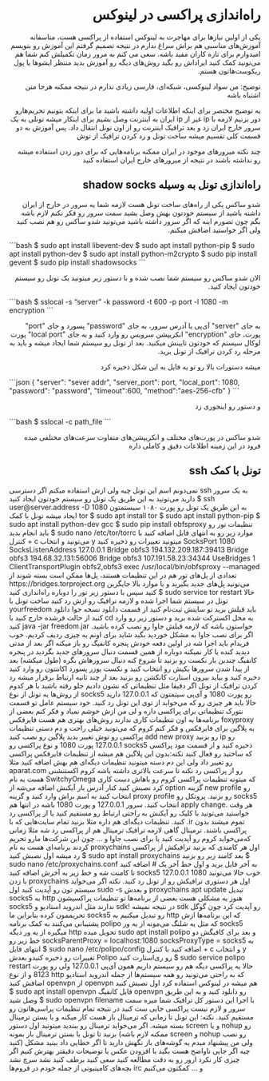 <h1 lang="fa" dir="rtl" align="right">راه‌اندازی پراکسی در لینوکس</h1>
<p lang="fa" dir="rtl" align="right">یکی از اولین نیازها برای مهاجرت به لینوکس استفاده از پراکسی هست، متاسفانه آموزش‌های مناسبی هم براش سراغ ندارم در نتیجه تصمیم گرفتم این آموزش رو بنویسم امیدوارم برای تازه کاران مفید باشه.
سعی می کنم به مرور زمان تکمیلش کنم شما هم می‌تونید کمک کنید ایراداش رو بگید روش‌های دیگه رو آموزش بدید منتظر ایشو‌ها یا پول ریکوست‌هاتون هستم.</p>
<p lang="fa" dir="rtl" align="right">توضیح: من سواد لینوکسی، شبکه‌ای، فارسی زیادی ندارم در نتیجه ممکنه هرجا متن اشتباه باشه</p>

<p lang="fa" dir="rtl" align="right">یه توضیح مختصر برای اینکه اطلاعات اولیه داشته باشید
ما برای اینکه بتونیم تحریم‌هارو دور بزنیم لازمه با ip غیر از ip ایران به اینترنت وصل بشیم برای اینکار میشه تونلی به یک سرور خارج ایران زد و بعد ترافیک اینترنت رو از اون تونل انتقال داد. پس آموزش به دو قسمت کلی تقسیم میشه ساخت تونل و رد کردن ترافیک از توش </p>

<p lang="fa" dir="rtl" align="right">چند نکته میرورهای موجود در ایران ممکنه برنامه‌هایی که برای دور زدن استفاده میشه رو نداشته باشند در نتیجه از میرورهای خارج ایران استفاده کنید</p>
<h2 lang="fa" dir="rtl" align="right">راه‌اندازی تونل به وسیله shadow socks</h2>
<p lang="fa" dir="rtl" align="right">شدو ساکس یکی از راه‌های ساخت تونل هست لازمه شما یه سرور در خارج از ایران داشته باشید از سیستم خودتون بهش وصل بشید
سمت سرور رو فکر نکنم لازم باشه بگم چون تصورم اینه که اگر سرور داشته باشید می‌تونید شدو ساکس رو هم نصب کنید ولی اگر خواستید اضافش میکنم.</p>
```bash
$ sudo apt install libevent-dev
$ sudo apt install python-pip
$ sudo apt install python-dev
$ sudo apt install python-m2crypto
$ sudo pip install gevent
$ sudo pip install shadowsocks
```
<p lang="fa" dir="rtl" align="right">الان شدو ساکس رو سیستم شما نصب شده و با دستور زیر میتونید یک تونل رو سیستم خودتون ایجاد کنید.</p>
```bash
$ sslocal -s “server” -k password -t 600 -p port  -l 1080 -m encryption
```
<p lang="fa" dir="rtl" align="right">به جای "server" آی‌پی یا آدرس سرور، به جای "password" پسورد و جای "port" پورت، جای "encryption" انکریپشن سرویس رو وارد کنید و به جای "local port" پورت لوکال سیستم که خودتون تایینش میکنید. بعد از تونل رو سیستم شما ایجاد میشه و باید به مرحله رد کردن ترافیک از تونل برید.</p>

<p lang="fa" dir="rtl" align="right">میشه دستورات بالا رو تو یه فایل به این شکل ذخیره کرد</p>
```json
{
        "server": "sever addr",
        "server_port": port,
        "local_port": 1080,
        "password": "password",
        "timeout":600,
        "method":"aes-256-cfb"
}
```



<p lang="fa" dir="rtl" align="right">و دستور رو اینجوری زد</p>
```bash
$ sslocal -c path_file
```
<p lang="fa" dir="rtl" align="right">شدو ساکس در پورت‌های مختلف و انکریپشن‌های متفاوت سرعت‌های مختلفی میده فرود در این زمینه اطلاعات دقیق و کاملی داره</p>
<h2 lang="fa" dir="rtl" align="right">تونل با کمک ssh</h2>
نمی‌دونم اسم این تونل چیه ولی ازش استفاده میکنم
اگر دسترسی ssh به یک سرور دارید می‌تونید به این طریق یک تونل رو سیستم خودتون ایجاد کنید
$ ssh user@server.address -D 1080
به این طریق یک تونل رو پورت ۱۰۸۰ سیستمتون ایجاد میشه
تونل با کمک tor
$ sudo apt install tor
$ sudo apt install python-pip
$ sudo apt install python-dev gcc
$ sudo pip install obfsproxy
تنظیمات تور رو باید انجام بدید
$ sudo nano /etc/tor/torrc
موارد زیر رو به انتهای فایل اضافه کنید
با کنترل + c می‌تونید و انتخاب y میتونید تغییرات رو ذخیره کنید
SocksPort 1080
SocksListenAddress 127.0.0.1
Bridge obfs3 194.132.209.187:39413
Bridge obfs3 194.68.32.131:56006
Bridge obfs3 107.191.58.23:34344
UseBridges 1
ClientTransportPlugin obfs2,obfs3 exec /usr/local/bin/obfsproxy --managed
تعدادی از پل‌های تور هم در این تنظیمات هستند، پل‌ها ممکن است بسته شوند از https://bridges.torproject.org می‌تونید پل‌های جدید بگیرید و با موارد بالا جایگزین کنید
سپس با دستور زیر تور را دوباره راه‌اندازی کنید
$ sudo service tor restart
حالا تونل در سیستم شما اجرا شده و لازمه ترافیک رو ازش رد کنید
ساخت تونل با yourfreedom
باید قبلش برید تو سایتش ثبت‌نام کنید از قسمت دانلود نسخه جوا دانلود کنید از حالت فرشده خارج کنید
با cd به محل اکسترکت شده برید و دستور زیر رو وارد کنید
java -jar freedom.jar
حواستون باشه که لازمه قبلش جاوا رو نصب کرده باشید. اگر برای نصب جاوا به مشکل خوردید بگید شاید برای اونم یه چیزی ردیف کردیم.
خوب فریدام باید اجرا شه در اولین دفعه خودش پنجره کانفیگ رو باز میکنه اگر بعد از مدتی دیدید کنده یا کار نمیکنه دوباره از همین قسمت دنبال سرور‌های جدید بگردید
در پنجره کانفیگ چندین بار نکست رو بزنید تا شروع کنه دنبال سرورهاش بگره (طول میکشه)
بعد از پیدا شدن سرورها یکیش رو انتخاب کنید و نکست
یوزر پسورد اکانتتون رو وارد کنید دخیره کنید و بیاید بیرون
استارت کانکشن رو بزنید بعد از چند ثانیه ارتباط برقرار میشه
رد کردن ترافیک از تونل
اگر دقیقا مثل تنظیماتی که نشون دادیم جلو رفته باشید با هر کدوم از روش‌ها یه تونل از نوع socks5 رو پورت 1080 و آی‌پی سیتمتون که 127.0.0.1 دارید حالا باید هر چیزی رو که می‌خواید از توی این تونل رد کنید.
خود سیستم عامل تو قسمت نتورک تنظیماتی برای پراکسی داره و لی من ازش خوشم نمیاد و فکر کنم بعضی از برنامه‌ها به اون تنظیمات کاری ندارند
روش‌های بهتری هم هست
فایرفکس
foxyproxy یه پلاگین برای فایرفکس و  فکر کنم کروم که می‌تونید خیلی راحت و دم دستی تنظیمات پراکسی رو توش تغییر بدید
پلاگین رو نصب کنید add new proxy رو بزنید ip رو 127.0.0.1 پورت 1080 و نوع پراکسی رو socks5 ذحیره کنید و از قسمت مود پراکسی که ساختید رو فعال کنید
نکته:‌بدون این پلاگین هم میشه از تنظیمات فایرفکس پراکسی رو تغییر داد ولی این دم دسته
میتونید تنظیمات دیگه‌ای هم بهش اضافه کنید مثلا aparat.com رو از پراکسی رد نکنه تا سرعت بالاتری داشته باشه
کروم
اکستنشنی هست به نام SwitchyOmega که میتونه تنظیمات پراکسی کروم رو باهاش دست کاری کرد
نصبش کنید کنار آدرس بار آیکنش اضافه می‌شه از option گزینه new profile رو انتخاب کنید یه اسم براش وارد کنید و گزینه proxy profile رو بزنید. پروتکل رو socks5 انتخاب کنید. سرور 127.0.0.1 و پورت 1080 باشه در انتها هم apply change.
هر وقت خواستید می‌تونید با کلیک رو آیکنش به راحتی ارتباط رو مستقیم کنید یا از پراکسی رد کنید.
تنظیمات دیگه‌ای هم داره مثلا بزنید تمام سایت‌هایی که با .ir تموم میشند بدون پراکسی باشند.
ترمینال
گاهی لازمه ترافیک ترمینال هم از پراکسی رد شه
مثلا زمانی که‌می‌خواید کروم رو آپدیت کنید یا برای نصب جاوا و … چون این شرکت‌ها مارو تحریم کردند
برنامه‌ای هست به نام proxychains اول هر کامندی که بزنید ترافیکش از پراکسی رد میشه
اول نصبش کنید
$ sudo apt install proxychains
بعد کامند زیر رو بزنید
$ sudo nano /etc/proxychains.conf
به آخر فایل برید و اول خط آخر یک # اضافه کنید تا کامنت شه
و خط زیر به آخرش اضافه کنید
socks5  127.0.0.1 1080
خوب حالا می‌تونید با زدن proxychains اول هر دستوری ترافیکش رو از تونل رد کنید.
نکته اگر می‌خواید سیستم تون رو آپدیت کنید اول sudo -s و بعدش proxychains apt update
تبدیل socks5 به http
هنوز یه مشکلی هست بعضی از برنامه‌ها تو تنظیمات پراکسیشون  socks5 ندارند مثل اندروید استادیو و sdk! در نتیجه نمیشه sdk رو آپدیت کرد چون گوگل تحریممون کرده بنابراین ما socks5 رو تبدیل میکنیم به http که این برنامه‌ها ازش پشتیبانی می‌کنند به کمک برنامه polipo که مثل یه شلنگ می‌مونه از یه ور socks5 میگیره از یه ور دیگه http تحویل میده
sudo apt install polipo
و بعد برای کافیگش دو خط زیر رو
socksParentProxy = localhost:1080
socksProxyType = socks5
به انتهای فایل
$ sudo nano /etc/polipo/config
اضافه کنید با کنترل + c و انتخاب y تغییرات رو ذخیره کنیدو بعدش Polipo رو ری‌استارت کنید
$ sudo service polipo restart
حالا یه پراکسی دیگه هم رو سیستم داریم همون آی‌پی 127.0.0.1 ولی رو پورت 8123 و از نوع http که به راحتی می‌تونید رو همه سیستم‌ها از جمله اندروید استادیو اضافش کنید
openvpn
از openvpn هم میشه در لینوکس استفاده کرد اول نصبش کنید
$ sudo apt install openvpn
فایل کانفیگ openvpn رو دانلود کنید و به این طریق وصل شید
$ sudo openvpn filename
با اجرا این دستور کل ترافیک شما میره سمت سرور و لازم نیست پراکسی جایی ست کنید در نتیجه تمام تنظیمات پراسی‌هاتون رو مستقیم کنید.
نکته: این تونل تا زمانی که ترمینال باز هست کار میکنه و با بستن ترمینال بسته میشه. اگر می‌خواید ترمینال رو ببندید میتونید اول دستور screen و یا nohup رو بزنید تا تونل با بستن ترمینال باز بمونه (ممکنه لازم باشه screen و nohup رو نصب کنید) ولی من پیشنهاد میدم یه گوشه‌های باز نگهش دارید تا اگر خطایی داد ببنید مشکل چیه
اگر جایی ناواضح هست بگید با افزودن عکس یا توضیحات دقیقتر بهترش کنیم
اگر چیزی کار نکرد ارور رو به دقت مطالعه کنید سعی کنید برطف کنید نشد سرچ نشد بچه‌های کامینیوتی از جمله خودم در فروم‌ها irc و … کمکتون می‌کنیم

